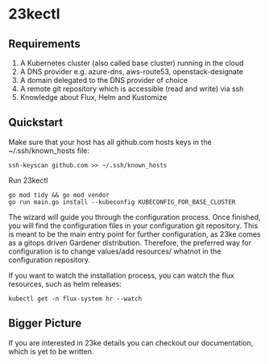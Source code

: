 # 23kectl

## Requirements
1. A Kubernetes cluster (also called base cluster) running in the cloud
2. A DNS provider e.g. azure-dns, aws-route53, openstack-designate
3. A domain delegated to the DNS provider of choice
4. A remote git repository which is accessible (read and write) via ssh
5. Knowledge about Flux, Helm and Kustomize

## Quickstart
Make sure that your host has all github.com hosts keys in the ~/.ssh/known_hosts file:
```shell
ssh-keyscan github.com >> ~/.ssh/known_hosts
```

Run 23kectl
```shell
go mod tidy && go mod vendor
go run main.go install --kubeconfig KUBECONFIG_FOR_BASE_CLUSTER 
```

The wizard will guide you through the configuration process.
Once finished, you will find the configuration files in your configuration git repository.
This is meant to be the main entry point for further configuration, as 23ke comes as a gitops driven Gardener distribution.
Therefore, the preferred way for configuration is to change values/add resources/ whatnot in the configuration repository.

If you want to watch the installation process, you can watch the flux resources, such as helm releases:
```shell
kubectl get -n flux-system hr --watch
```

## Bigger Picture

If you are interested in 23ke details you can checkout our documentation, which is yet to be written.

